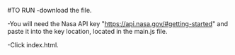 #TO RUN
  -download the file.

  -You will need the Nasa API key "https://api.nasa.gov/#getting-started" and paste it into the key location,
    located in the main.js file.

  -Click index.html.

